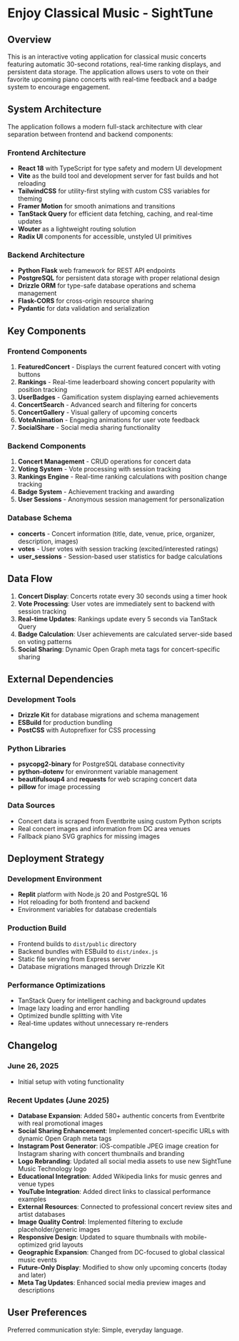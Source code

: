 # Enjoy Classical Music - SightTune

## Overview

This is an interactive voting application for classical music concerts featuring automatic 30-second rotations, real-time ranking displays, and persistent data storage. The application allows users to vote on their favorite upcoming piano concerts with real-time feedback and a badge system to encourage engagement.

## System Architecture

The application follows a modern full-stack architecture with clear separation between frontend and backend components:

### Frontend Architecture
- **React 18** with TypeScript for type safety and modern UI development
- **Vite** as the build tool and development server for fast builds and hot reloading
- **TailwindCSS** for utility-first styling with custom CSS variables for theming
- **Framer Motion** for smooth animations and transitions
- **TanStack Query** for efficient data fetching, caching, and real-time updates
- **Wouter** as a lightweight routing solution
- **Radix UI** components for accessible, unstyled UI primitives

### Backend Architecture
- **Python Flask** web framework for REST API endpoints
- **PostgreSQL** for persistent data storage with proper relational design
- **Drizzle ORM** for type-safe database operations and schema management
- **Flask-CORS** for cross-origin resource sharing
- **Pydantic** for data validation and serialization

## Key Components

### Frontend Components
1. **FeaturedConcert** - Displays the current featured concert with voting buttons
2. **Rankings** - Real-time leaderboard showing concert popularity with position tracking
3. **UserBadges** - Gamification system displaying earned achievements
4. **ConcertSearch** - Advanced search and filtering for concerts
5. **ConcertGallery** - Visual gallery of upcoming concerts
6. **VoteAnimation** - Engaging animations for user vote feedback
7. **SocialShare** - Social media sharing functionality

### Backend Components
1. **Concert Management** - CRUD operations for concert data
2. **Voting System** - Vote processing with session tracking
3. **Rankings Engine** - Real-time ranking calculations with position change tracking
4. **Badge System** - Achievement tracking and awarding
5. **User Sessions** - Anonymous session management for personalization

### Database Schema
- **concerts** - Concert information (title, date, venue, price, organizer, description, images)
- **votes** - User votes with session tracking (excited/interested ratings)
- **user_sessions** - Session-based user statistics for badge calculations

## Data Flow

1. **Concert Display**: Concerts rotate every 30 seconds using a timer hook
2. **Vote Processing**: User votes are immediately sent to backend with session tracking
3. **Real-time Updates**: Rankings update every 5 seconds via TanStack Query
4. **Badge Calculation**: User achievements are calculated server-side based on voting patterns
5. **Social Sharing**: Dynamic Open Graph meta tags for concert-specific sharing

## External Dependencies

### Development Tools
- **Drizzle Kit** for database migrations and schema management
- **ESBuild** for production bundling
- **PostCSS** with Autoprefixer for CSS processing

### Python Libraries
- **psycopg2-binary** for PostgreSQL database connectivity
- **python-dotenv** for environment variable management
- **beautifulsoup4** and **requests** for web scraping concert data
- **pillow** for image processing

### Data Sources
- Concert data is scraped from Eventbrite using custom Python scripts
- Real concert images and information from DC area venues
- Fallback piano SVG graphics for missing images

## Deployment Strategy

### Development Environment
- **Replit** platform with Node.js 20 and PostgreSQL 16
- Hot reloading for both frontend and backend
- Environment variables for database credentials

### Production Build
- Frontend builds to `dist/public` directory
- Backend bundles with ESBuild to `dist/index.js`
- Static file serving from Express server
- Database migrations managed through Drizzle Kit

### Performance Optimizations
- TanStack Query for intelligent caching and background updates
- Image lazy loading and error handling
- Optimized bundle splitting with Vite
- Real-time updates without unnecessary re-renders

## Changelog

### June 26, 2025
- Initial setup with voting functionality

### Recent Updates (June 2025)
- **Database Expansion**: Added 580+ authentic concerts from Eventbrite with real promotional images
- **Social Sharing Enhancement**: Implemented concert-specific URLs with dynamic Open Graph meta tags
- **Instagram Post Generator**: iOS-compatible JPEG image creation for Instagram sharing with concert thumbnails and branding
- **Logo Rebranding**: Updated all social media assets to use new SightTune Music Technology logo
- **Educational Integration**: Added Wikipedia links for music genres and venue types
- **YouTube Integration**: Added direct links to classical performance examples
- **External Resources**: Connected to professional concert review sites and artist databases
- **Image Quality Control**: Implemented filtering to exclude placeholder/generic images
- **Responsive Design**: Updated to square thumbnails with mobile-optimized grid layouts
- **Geographic Expansion**: Changed from DC-focused to global classical music events
- **Future-Only Display**: Modified to show only upcoming concerts (today and later)
- **Meta Tag Updates**: Enhanced social media preview images and descriptions

## User Preferences

Preferred communication style: Simple, everyday language.
